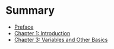 # Summary

* [Preface](README.md)
* [Chapter 1: Introduction](chapter_1_introduction.md)
* [Chapter 3: Variables and Other Basics](chapter3.md)

